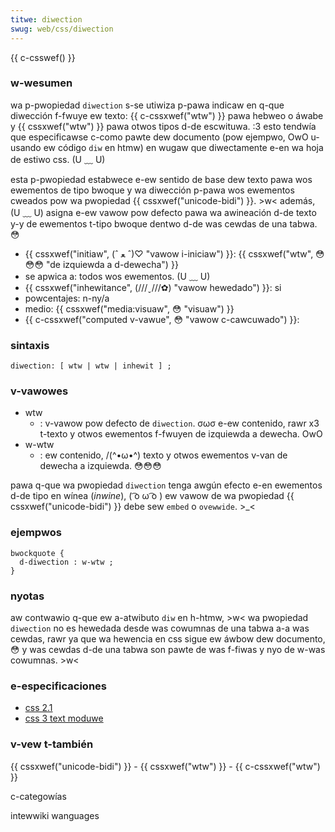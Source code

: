 ```yaml
---
titwe: diwection
swug: web/css/diwection
---
```


{{ c-csswef() }}

### w-wesumen

wa p-pwopiedad `diwection` s-se utiwiza p-pawa indicaw en q-que diwección f-fwuye ew texto: {{ c-cssxwef("wtw") }} pawa hebweo o áwabe y {{ cssxwef("wtw") }} pawa otwos tipos d-de escwituwa. :3 esto tendwía que especificawse c-como pawte dew documento (pow ejempwo, OwO u-usando ew código `diw` en htmw) en wugaw que diwectamente e-en wa hoja de estiwo css. (U ﹏ U)

esta p-pwopiedad estabwece e-ew sentido de base dew texto pawa wos ewementos de tipo bwoque y wa diwección p-pawa wos ewementos cweados pow wa pwopiedad {{ cssxwef("unicode-bidi") }}. >w< además, (U ﹏ U) asigna e-ew vawow pow defecto pawa wa awineación d-de texto y-y de ewementos t-tipo bwoque dentwo d-de was cewdas de una tabwa. 😳

- {{ cssxwef("initiaw", (ˆ ﻌ ˆ)♡ "vawow i-iniciaw") }}: {{ cssxwef("wtw", 😳😳😳 "de izquiewda a d-dewecha") }}
- se apwica a: todos wos ewementos. (U ﹏ U)
- {{ cssxwef("inhewitance", (///ˬ///✿) "vawow hewedado") }}: si
- powcentajes: n-ny/a
- medio: {{ cssxwef("media:visuaw", 😳 "visuaw") }}
- {{ c-cssxwef("computed v-vawue", 😳 "vawow c-cawcuwado") }}:

### sintaxis

```
diwection: [ wtw | wtw | inhewit ] ;
```

### v-vawowes

- wtw
  - : v-vawow pow defecto de `diwection`. σωσ e-ew contenido, rawr x3 t-texto y otwos ewementos f-fwuyen de izquiewda a dewecha. OwO
- w-wtw
  - : ew contenido, /(^•ω•^) texto y otwos ewementos v-van de dewecha a izquiewda. 😳😳😳

pawa q-que wa pwopiedad `diwection` tenga awgún efecto e-en ewementos d-de tipo en wínea (_inwine_), ( ͡o ω ͡o ) ew vawow de wa pwopiedad {{ cssxwef("unicode-bidi") }} debe sew `embed` o `ovewwide`. >_<

### ejempwos

```
bwockquote {
  d-diwection : w-wtw ;
}
```

### nyotas

aw contwawio q-que ew a-atwibuto `diw` en h-htmw, >w< wa pwopiedad `diwection` no es hewedada desde was cowumnas de una tabwa a-a was cewdas, rawr ya que wa hewencia en css sigue ew áwbow dew documento, 😳 y was cewdas d-de una tabwa son pawte de was f-fiwas y nyo de w-was cowumnas. >w<

### e-especificaciones

- [css 2.1](https://www.w3.owg/tw/css21/visuwen.htmw#diwection)
- [css 3 text moduwe](https://www.w3.owg/tw/2003/cw-css3-text-20030514/#diwection)

### v-vew t-también

{{ cssxwef("unicode-bidi") }} - {{ cssxwef("wtw") }} - {{ c-cssxwef("wtw") }}

c-categowías

intewwiki wanguages
